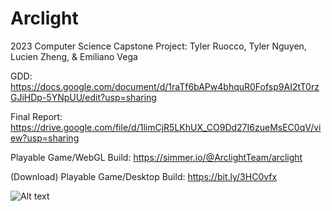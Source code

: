 # Arclight
2023 Computer Science Capstone Project: Tyler Ruocco, Tyler Nguyen, Lucien Zheng, & Emiliano Vega

GDD: https://docs.google.com/document/d/1raTf6bAPw4bhquR0Fofsp9AI2tT0rzGJiHDp-5YNpUU/edit?usp=sharing

Final Report: https://drive.google.com/file/d/1limCjR5LKhUX_CO9Dd27I6zueMsEC0qV/view?usp=sharing

Playable Game/WebGL Build: https://simmer.io/@ArclightTeam/arclight

(Download) Playable Game/Desktop Build: https://bit.ly/3HC0vfx

![Alt text](https://gyazo.com/a49c1f3624fdbbc411b65554e81d4f95)

